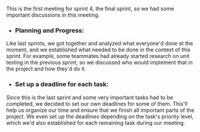 This is the first meeting for sprint 4, the final sprint, so we had some important discussions in this meeting.

* ### Planning and Progress:
Like last sprints, we got together and analyzed what everyone'd done at the moment, and we established what needed to be done in the context of this sprint. 
For example, some teammates had already started research on unit testing in the previous sprint, so we discussed who would implement that in the project and how 
they'd do it.

* ### Set up a deadline for each task:
Since this is the last sprint and some very important tasks had to be completed, we decided to set our own deadlines for some of them. This'll help us organize our 
time and ensure that we finish all important parts of the project. We even set up the deadlines depending on the task's priority level, which we'd also established 
for each remaining task during our meeting.
